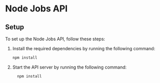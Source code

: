 # Node Jobs API

## Setup

To set up the Node Jobs API, follow these steps:

1. Install the required dependencies by running the following command:

   ```bash
   npm install

2. Start the API server by running the following command:

   ```bash
     npm install
